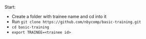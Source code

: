 Start:
- Create a folder with trainee name and cd into it
- Run `git clone https://github.com/nbycomp/basic-training.git`
- `cd basic-training`
- `export TRAINEE=<trainee id>`
